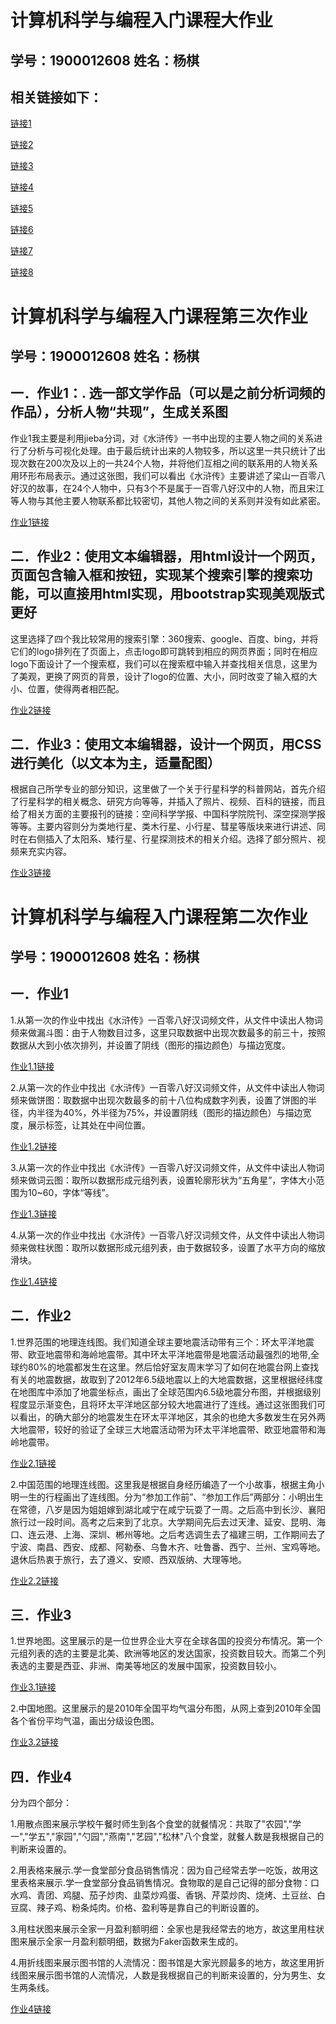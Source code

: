 # 计算机科学与编程入门课程大作业
## 学号：1900012608   姓名：杨棋
## 相关链接如下：

[链接1](https://yangqi-111.github.io/0点-12点热度值变化情况对比.html)

[链接2](https://yangqi-111.github.io/14点到22点热度值变化情况对比.html)

[链接3](https://yangqi-111.github.io/各个话题持续时间对比.html)

[链接4](https://yangqi-111.github.io/各类别话题占比情况.html)

[链接5](https://yangqi-111.github.io/两者各个话题热度值增量变化.html)

[链接6](https://yangqi-111.github.io/两者关于同一个话题热度值变化情况对比.html)

[链接7](https://yangqi-111.github.io/两者话题排名变化.html)

[链接8](https://yangqi-111.github.io/热度值变化对比.html)

# 计算机科学与编程入门课程第三次作业
## 学号：1900012608   姓名：杨棋
## 一．作业1：. 选一部文学作品（可以是之前分析词频的作品），分析人物“共现”，生成关系图
作业1我主要是利用jieba分词，对《水浒传》一书中出现的主要人物之间的关系进行了分析与可视化处理。由于最后统计出来的人物较多，所以这里一共只统计了出现次数在200次及以上的一共24个人物，并将他们互相之间的联系用的人物关系用环形布局表示。通过这张图，我们可以看出《水浒传》主要讲述了梁山一百零八好汉的故事，在24个人物中，只有3个不是属于一百零八好汉中的人物，而且宋江等人物与其他主要人物联系都比较密切，其他人物之间的关系则并没有如此紧密。

[作业1链接](https://yangqi-111.github.io/关系图-分类-水浒传人物.html)

## 二．作业2：使用文本编辑器，用html设计一个网页，页面包含输入框和按钮，实现某个搜索引擎的搜索功能，可以直接用html实现，用bootstrap实现美观版式更好
这里选择了四个我比较常用的搜索引擎：360搜索、google、百度、bing，并将它们的logo排列在了页面上，点击logo即可跳转到相应的网页界面；同时在相应logo下面设计了一个搜索框，我们可以在搜索框中输入并查找相关信息，这里为了美观，更换了网页的背景，设计了logo的位置、大小，同时改变了输入框的大小、位置，使得两者相匹配。

[作业2链接](https://yangqi-111.github.io/搜索引擎设计.html)

## 二．作业3：使用文本编辑器，设计一个网页，用CSS进行美化（以文本为主，适量配图）
根据自己所学专业的部分知识，这里做了一个关于行星科学的科普网站，首先介绍了行星科学的相关概念、研究方向等等，并插入了照片、视频、百科的链接，而且给了相关方面的主要报刊的链接：空间科学学报、中国科学院院刊、深空探测学报等等。主要内容则分为类地行星、类木行星、小行星、彗星等版块来进行讲述、同时在右侧插入了太阳系、矮行星、行星探测技术的相关介绍。选择了部分照片、视频来充实内容。

[作业3链接](https://yangqi-111.github.io/网页设计.html)







# 计算机科学与编程入门课程第二次作业
## 学号：1900012608   姓名：杨棋
## 一．作业1
1.从第一次的作业中找出《水浒传》一百零八好汉词频文件，从文件中读出人物词频来做漏斗图：由于人物数目过多，这里只取数据中出现次数最多的前三十，按照数据从大到小依次排列，并设置了阴线（图形的描边颜色）与描边宽度。

[作业1.1链接](https://yangqi-111.github.io/词频统计-漏斗.html)

2.从第一次的作业中找出《水浒传》一百零八好汉词频文件，从文件中读出人物词频来做饼图：取数据中出现次数最多的前十八位构成数字列表，设置了饼图的半径，内半径为40%，外半径为75%，并设置阴线（图形的描边颜色）与描边宽度，展示标签，让其处在中间位置。

[作业1.2链接](https://yangqi-111.github.io/词频统计-饼图.html)

3.从第一次的作业中找出《水浒传》一百零八好汉词频文件，从文件中读出人物词频来做词云图：取所以数据形成元组列表，设置轮廓形状为“五角星”，字体大小范围为10~60，字体“等线”。

[作业1.3链接](https://yangqi-111.github.io/词频统计-词云.html)

4.从第一次的作业中找出《水浒传》一百零八好汉词频文件，从文件中读出人物词频来做柱状图：取所以数据形成元组列表，由于数据较多，设置了水平方向的缩放滑块。

[作业1.4链接](https://yangqi-111.github.io/词频统计-柱状图.html)

## 二．作业2
1.世界范围的地理连线图。我们知道全球主要地震活动带有三个：环太平洋地震带、欧亚地震带和海岭地震带。其中环太平洋地震带是地震活动最强烈的地带,全球约80%的地震都发生在这里。然后恰好室友周末学习了如何在地震台网上查找有关的地震数据，故取到了2012年6.5级地震以上的大地震数据，这里根据经纬度在地图库中添加了地震坐标点，画出了全球范围内6.5级地震分布图，并根据级别程度显示渐变色，且将环太平洋地区部分较大地震进行了连线。通过这张图我们可以看出，的确大部分的地震发生在环太平洋地区，其余的也绝大多数发生在另外两大地震带，较好的验证了全球三大地震活动带为环太平洋地震带、欧亚地震带和海岭地震带。

[作业2.1链接](https://yangqi-111.github.io/地理连线图-2012大地震分布.html)

2.中国范围的地理连线图。这里我是根据自身经历编造了一个小故事，根据主角小明一生的行程画出了连线图。分为“参加工作前”、“参加工作后”两部分：小明出生在常德，八岁是因为姐姐嫁到湖北咸宁在咸宁玩耍了一周。之后高中到长沙、襄阳旅行过一段时间。高考之后来到了北京。大学期间先后去过天津、延安、昆明、海口、连云港、上海、深圳、郴州等地。之后考选调生去了福建三明，工作期间去了宁波、南昌、西安、成都、阿勒泰、乌鲁木齐、吐鲁番、西宁、兰州、宝鸡等地。退休后热衷于旅行，去了遵义、安顺、西双版纳、大理等地。

[作业2.2链接](https://yangqi-111.github.io/地理连线图-一生行程图.html)

## 三．作业3
1.世界地图。这里展示的是一位世界企业大亨在全球各国的投资分布情况。第一个元组列表的选的主要是北美、欧洲等地区的发达国家，投资数目较大。而第二个列表选的主要是西亚、非洲、南美等地区的发展中国家，投资数目较小。

[作业3.1链接](https://yangqi-111.github.io/世界大亨投资.html)

2.中国地图。这里展示的是2010年全国平均气温分布图，从网上查到2010年全国各个省份平均气温，画出分级设色图。

[作业3.2链接](https://yangqi-111.github.io/全国平均气温地图.html)

## 四．作业4
分为四个部分：

1.用散点图来展示学校午餐时师生到各个食堂的就餐情况：共取了"农园","学一","学五","家园","勺园","燕南","艺园","松林"八个食堂，就餐人数是我根据自己的判断来设置的。

2.用表格来展示.学一食堂部分食品销售情况：因为自己经常去学一吃饭，故用这里表格来展示.学一食堂部分食品销售情况。食物取的是自己记得的部分食物：口水鸡、青团、鸡腿、茄子炒肉、韭菜炒鸡蛋、香锅、芹菜炒肉、烧烤、土豆丝、白豆腐、辣子鸡、粉条炖肉。价格、盈利等是靠自己的判断设置的。

3.用柱状图来展示全家一月盈利额明细：全家也是我经常去的地方，故这里用柱状图来展示全家一月盈利额明细，数据为Faker函数来生成的。

4.用折线图来展示图书馆的人流情况：图书馆是大家光顾最多的地方，故这里用折线图来展示图书馆的人流情况，人数是我根据自己的判断来设置的，分为男生、女生两条线。

[作业4链接](https://yangqi-111.github.io/组合图表.html)
